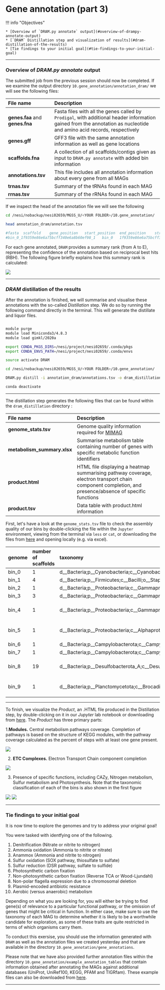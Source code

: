 # Gene annotation (part 3)

!!! info "Objectives"

    * [Overview of `DRAM.py annotate` output](#overview-of-drampy-annotate-output)
    * [`DRAM` Distillation step and visualization of results](#dram-distillation-of-the-results)
    * [Tie findings to your initial goal](#tie-findings-to-your-initial-goal)

---

### Overview of *DRAM.py annotate* output

The submitted job from the previous session should now be completed. If we examine the output directory `10.gene_annotation/annotation_dram/` we will see the following files:

|File name | Description|
|:--- | :--- | 
|**genes.faa** and **genes.fna** | Fasta files with all the genes called by `Prodigal`, with additional header information gained from the annotation as nucleotide and amino acid records, respectively |
|**genes.gff** | GFF3 file with the same annotation information as well as gene locations |
|**scaffolds.fna** | A collection of all scaffolds/contigs given as input to `DRAM.py annotate` with added bin information |
|**annotations.tsv** | This file includes all annotation information about every gene from all MAGs |
|**trnas.tsv** | Summary of the tRNAs found in each MAG |
|**rrnas.tsv** | Summary of the rRNAs found in each MAG |

If we inspect the head of the annotation file we will see the following

```bash
cd /nesi/nobackup/nesi02659/MGSS_U/<YOUR FOLDER>/10.gene_annotation/

head annotation_dram/annotation.tsv

#fasta	scaffold	gene_position	start_position	end_position	strandedness	rank	kegg_id	kegg_hit	uniref_id	uniref_hit	uniref_taxonomy	uniref_RBH	uniref_identity	uniref_bitScore	uniref_eVal	peptidase_id	peptidase_family	peptidase_hit	peptidase_RBH	peptidase_identity	peptidase_bitScore	peptidase_eVal	pfam_hits	cazy_hits	vogdb_description	vogdb_categories	heme_regulatory_motif_count
#bin_0_1f9359e86e6a75bcff340e6a8b60ef98_1	bin_0	1f9359e86e6a75bcff340e6a8b60ef98	1	205	1371	1	B	K02338	DNA polymerase III subunit beta [EC:2.7.7.7]	Q7V9E7_PROMM	UniRef90_Q7V9E7 Beta sliding clamp n=10 Tax=Prochlorococcus TaxID=1218 RepID=Q7V9E7_PROMM	Prochlorococcus	True	0.8959999999999999	726.0	1.5509999999999984e-233								DNA polymerase III beta subunit, C-terminal domain [PF02768.16]; DNA polymerase III beta subunit, N-terminal domain [PF00712.20]; DNA polymerase III beta subunit, central domain [PF02767.17]		sp|P9WNU1|DPO3B_MYCTU Beta sliding clamp; XhXr	Xr;Xh	0

```

For each gene annotated, `DRAM` provides a summary rank (from A to E), representing the confidence of the annotation based on reciprocal best hits (RBH). The following figure briefly explains how this summary rank is calculated:

![](https://github.com/GenomicsAotearoa/metagenomics_summer_school/blob/master/materials/figures/ex14_DRAM_annotation_rank.png)


---

### *DRAM* distillation of the results

After the annotation is finished, we will summarise and visualise these annotations with the so-called *Distillation* step. We do so by running the following command directly in the terminal. This will generate the distillate and liquor files.

```bash

module purge
module load Miniconda3/4.8.3
module load gimkl/2020a

export CONDA_PKGS_DIRS=/nesi/project/nesi02659/.conda/pkgs
export CONDA_ENVS_PATH=/nesi/project/nesi02659/.conda/envs

source activate DRAM

cd /nesi/nobackup/nesi02659/MGSS_U/<YOUR FOLDER>/10.gene_annotation/

DRAM.py distill -i annotation_dram/annotations.tsv -o dram_distillation --trna_path annotation_dram/trnas.tsv --rrna_path annotation_dram/rrnas.tsv

conda deactivate
```
---

The distillation step generates the following files that can be found within the ```dram_distillation``` directory :

|File name | Description|
|:--- | :--- |
|**genome_stats.tsv**| Genome quality information required for [MIMAG](https://www.nature.com/articles/nbt.3893) |
|**metabolism_summary.xlsx**| Summarise metabolism table containing number of genes with specific metabolic function identifiers |
|**product.html**| HTML file displaying a heatmap summarising pathway coverage, electron transport chain component completion, and presence/absence of specific functions |
|**product.tsv**| Data table with product.html information |


First, let's have a look at the ```genome_stats.tsv``` file to check the assembly quality of our bins by double-clicking the file within the `Jupyter` environment, viewing from the terminal via `less` or `cat`, or downloading the files from [here](https://github.com/GenomicsAotearoa/metagenomics_summer_school/blob/master/materials/resources/DRAM_results.zip) and opening locally (e.g. via excel).


|genome|number of scaffolds|taxonomy|completeness score|contamination score|5S rRNA|16S rRNA|23S rRNA|tRNA count|assembly quality|
|:--- | :--- |:--- | :--- |:--- | :--- |:--- | :--- |:--- | :--- |
|bin_0|1|d__Bacteria;p__Cyanobacteria;c__Cyanobacteriia;o__Synechococcales;f__Cyanobiaceae;g__Prochlorococcus_C;s__|100|0.14|-|2 present|2 present|47|med|
|bin_1|4|d__Bacteria;p__Firmicutes;c__Bacilli;o__Staphylococcales;f__Staphylococcaceae;g__Staphylococcus;s__|99.51|0.08|6 present|5 present|5 present|60|med|
|bin_2|1|d__Bacteria;p__Proteobacteria;c__Gammaproteobacteria;o__Pseudomonadales;f__Pseudomonadaceae;g__Pseudomonas;s__|96.45|0.11|3 present|-|-|43|med|
|bin_3|3|d__Bacteria;p__Proteobacteria;c__Gammaproteobacteria;o__Enterobacterales;f__Vibrionaceae;g__Vibrio;s__|99.73|0.03|9 present|8 present|8 present|98|med|
|bin_4|1|d__Bacteria;p__Proteobacteria;c__Gammaproteobacteria;o__Burkholderiales;f__Nitrosomonadaceae;g__Nitrosomonas;s__|99.97|0.74|bin_4, (74043, 74150)|bin_4, (69143, 70676)|bin_4, (71085, 73967)|42|high|
|bin_5|1|d__Bacteria;p__Proteobacteria;c__Alphaproteobacteria;o__Rhizobiales;f__Xanthobacteraceae;g__Nitrobacter;s__|99.8|0|bin_5, (643507, 643615)|bin_5, (638306, 639791)|bin_5, (640621, 643431)|49|high|
|bin_6|1|d__Bacteria;p__Campylobacterota;c__Campylobacteria;o__Nautiliales;f__Nautiliaceae;g__;s__|99.59|0.41|4 present|4 present|4 present|49|med|
|bin_7|1|d__Bacteria;p__Campylobacterota;c__Campylobacteria;o__Campylobacterales;f__Arcobacteraceae;g__Arcobacter;s__|99.59|2.98|4 present|4 present|4 present|54|med|
|bin_8|19|d__Bacteria;p__Desulfobacterota_A;c__Desulfovibrionia;o__Desulfovibrionales;f__Desulfovibrionaceae;g__Desulfovibrio;s__|99.41|0|2 present|bin_8, (3744, 5289)|bin_8, (379, 3300)|57|med|
|bin_9|1|d__Bacteria;p__Planctomycetota;c__Brocadiae;o__Brocadiales;f__Brocadiaceae;g__;s__|97.8|1.65|bin_9, (1066028, 1066130)|bin_9, (1069811, 1071397)|bin_9, (1066309, 1069302)|46|high|

---

To finish, we visualize the *Product*, an .HTML file produced in the Distillation step, by double-clicking on it in our *Jupyter* lab notebook or downloading from [here](https://github.com/GenomicsAotearoa/metagenomics_summer_school/blob/master/materials/resources/DRAM_results.zip). The *Product* has three primary parts:

1.**Modules.** Central metabolism pathways coverage. Completion of pathways is based on the structure of KEGG modules, with the pathway coverage calculated as the percent of steps with at least one gene present.

![](https://github.com/GenomicsAotearoa/metagenomics_summer_school/blob/master/materials/figures/ex15_fig1_DRAM_product_met.png)

2. **ETC Complexes.** Electron Transport Chain component completion

![](https://github.com/GenomicsAotearoa/metagenomics_summer_school/blob/master/materials/figures/ex15_fig2_DRAM_product_ETC.png)

3. Presence of specific functions, including CAZy, Nitrogen metabolism, Sulfur metabolism and Photosynthesis. Note that the taxonomic classification of each of the bins is also shown in the first figure 

![](https://github.com/GenomicsAotearoa/metagenomics_summer_school/blob/master/materials/figures/ex15_fig3_DRAM_product.png)
![](https://github.com/GenomicsAotearoa/metagenomics_summer_school/blob/master/materials/figures/ex15_fig4_DRAM_product.png)


---

### Tie findings to your initial goal

It is now time to explore the genomes and try to address your original goal!

You were tasked with identfying one of the following.

1. Denitrification (Nitrate or nitrite to nitrogen)
2. Ammonia oxidation (Ammonia to nitrite or nitrate)
3. Anammox (Ammonia and nitrite to nitrogen)
4. Sulfur oxidation (SOX pathway, thiosulfate to sulfate)
5. Sulfur reduction (DSR pathway, sulfate to sulfide)
6. Photosynthetic carbon fixation
7. Non-photosynthetic carbon fixation (Reverse TCA or Wood-Ljundahl)
8. Non-polar flagella expression due to a chromosomal deletion
9. Plasmid-encoded antibiotic resistance
10. Aerobic (versus anaerobic) metabolism

Depending on what you are looking for, you will either be trying to find gene(s) of relevance to a particular functional pathway, or the omission of genes that might be critical in function. In either case, make sure to use the taxonomy of each MAG to determine whether it is likely to be a worthwhile candidate for exploration, as some of these traits are quite restricted in terms of which organisms carry them.

To conduct this exersise, you should use the information generated with ```DRAM``` as well as the annotation files we created yesterday and that are available in the directory ```10.gene_annotation/gene_annotations```. 

Please note that we have also provided further annotation files within the directory ```10.gene_annotation/example_annotation_tables``` that contain information obtained after annotating the MAGs against additional databases (UniProt, UniRef100, KEGG, PFAM and TIGRfam). These example files can also be downloaded from [here](https://github.com/GenomicsAotearoa/metagenomics_summer_school/blob/master/materials/resources/example_annotation_tables.zip). 

---
